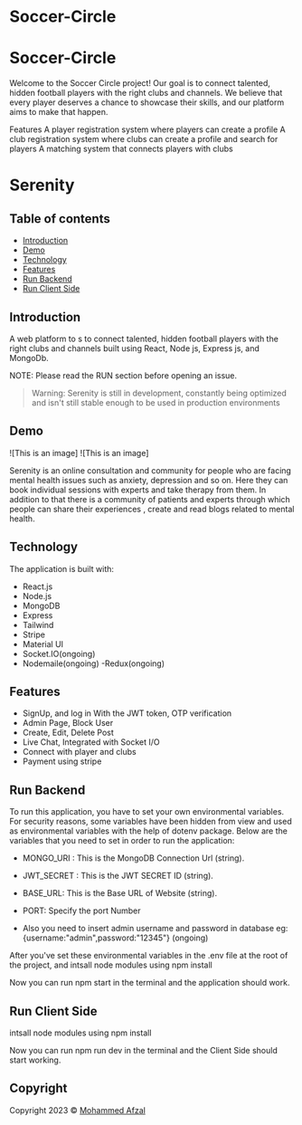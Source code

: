 # Soccer-Circle
# Soccer-Circle
Welcome to the Soccer Circle project! Our goal is to connect talented, hidden football players with the right clubs and channels. We believe that every player deserves a chance to showcase their skills, and our platform aims to make that happen.

Features
A player registration system where players can create a profile 
A club registration system where clubs can create a profile and search for players
A matching system that connects players with clubs 

# Serenity


## Table of contents

- [Introduction](#introduction)
- [Demo](#demo)
- [Technology](#technology)
- [Features](#features)
- [Run&nbsp;Backend](#runbackend)
- [Run&nbsp;Client&nbsp;Side](#runclientside)


## Introduction

A  web platform to s to connect talented, hidden football players with the right clubs and channels built using React, Node js, Express js, and MongoDb.

NOTE: Please read the RUN section before opening an issue.
>Warning: Serenity is still in development, constantly being optimized and isn't still stable enough to be used in production environments
## Demo

![This is an image]
![This is an image]

Serenity is an online consultation and community for people who are facing mental health issues such as anxiety, depression and so on. Here they can book individual sessions with experts and take therapy from them. In addition to that there is a community of patients and experts through which people can share their experiences , create and read blogs related to mental health.



## Technology

The application is built with:

- React.js
- Node.js
- MongoDB
- Express
- Tailwind
- Stripe
- Material UI
- Socket.IO(ongoing)
- Nodemaile(ongoing)
-Redux(ongoing)



## Features

- SignUp, and log in With the JWT token, OTP verification
- Admin Page, Block User
- Create, Edit, Delete Post
- Live Chat, Integrated with Socket I/O
- Connect with player and clubs
- Payment using stripe 


## Run&nbsp;Backend

To run this application, you have to set your own environmental variables. For security reasons, some variables have been hidden from view and used as environmental variables with the help of dotenv package. Below are the variables that you need to set in order to run the application:

- MONGO_URI : This is the MongoDB Connection Url (string).

- JWT_SECRET : This is the JWT SECRET ID (string).

- BASE_URL: This is the Base URL of Website (string).

- PORT: Specify the port Number

- Also you need to insert admin username and password in database eg:{username:"admin",password:"12345"} (ongoing)

After you've set these environmental variables in the .env file at the root of the project, and intsall node modules using npm install

Now you can run npm start in the terminal and the application should work.


## Run&nbsp;Client&nbsp;Side

intsall node modules using npm install

Now you can run npm run dev in the terminal and the Client Side should start working.

## Copyright

Copyright 2023 © [Mohammed Afzal](https://github.com/afzal123afzal)

